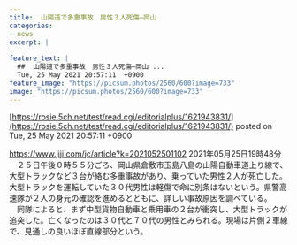 ```yaml
---
title:  山陽道で多重事故　男性３人死傷—岡山  
categories:
- news
excerpt: |
  
feature_text: |
  ##  山陽道で多重事故　男性３人死傷—岡山 ...
  Tue, 25 May 2021 20:57:11  +0900
feature_image: "https://picsum.photos/2560/600?image=733"
image: "https://picsum.photos/2560/600?image=733"
---
```


[https://rosie.5ch.net/test/read.cgi/editorialplus/1621943831/](https://rosie.5ch.net/test/read.cgi/editorialplus/1621943831/)
posted on Tue, 25 May 2021 20:57:11  +0900

<!--more-->

https://www.jiji.com/jc/article?k=2021052501102 2021年05月25日19時48分 　２５日午後０時５５分ごろ、岡山県倉敷市玉島八島の山陽自動車道上り線で、大型トラックなど３台が絡む多重事故があり、乗っていた男性２人が死亡した。大型トラックを運転していた３０代男性は軽傷で命に別条はないという。県警高速隊が２人の身元の確認を進めるとともに、詳しい事故原因を調べている。 　同隊によると、まず中型貨物自動車と乗用車の２台が衝突し、大型トラックが追突した。亡くなったのは３０代と７０代の男性とみられる。現場は片側２車線で、見通しの良いほぼ直線部分という。
